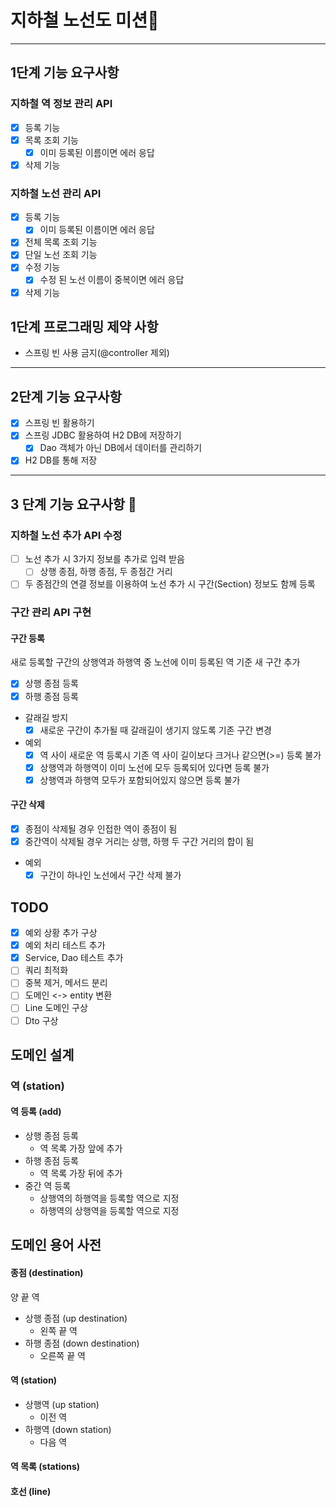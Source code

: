 # 지하철 노선도 미션🚃

---

## 1단계 기능 요구사항 
### 지하철 역 정보 관리 API
- [x] 등록 기능
- [x] 목록 조회 기능
  - [x] 이미 등록된 이름이면 에러 응답 
- [x] 삭제 기능

### 지하철 노선 관리 API
- [x] 등록 기능
  - [x] 이미 등록된 이름이면 에러 응답
- [x] 전체 목록 조회 기능
- [x] 단일 노선 조회 기능
- [x] 수정 기능
  - [x] 수정 된 노선 이름이 중복이면 에러 응답
- [x] 삭제 기능

## 1단계 프로그래밍 제약 사항
- 스프링 빈 사용 금지(@controller 제외)

---

## 2단계 기능 요구사항
- [x] 스프링 빈 활용하기
- [x] 스프링 JDBC 활용하여 H2 DB에 저장하기
  - [x] Dao 객체가 아닌 DB에서 데이터를 관리하기
- [x] H2 DB를 통해 저장

---

## 3 단계 기능 요구사항 🤸‍
### 지하철 노선 추가 API 수정
- [ ] 노선 추가 시 3가지 정보를 추가로 입력 받음
  - [ ] 상행 종점, 하행 종점, 두 종점간 거리
- [ ] 두 종점간의 연결 정보를 이용하여 노선 추가 시 구간(Section) 정보도 함께 등록

### 구간 관리 API 구현
#### 구간 등록
새로 등록할 구간의 상행역과 하행역 중 노선에 이미 등록된 역 기준 새 구간 추가
- [x] 상행 종점 등록
- [x] 하행 종점 등록
- 갈래길 방지
  - [x] 새로운 구간이 추가될 때 갈래길이 생기지 않도록 기존 구간 변경
- 예외
  - [x] 역 사이 새로운 역 등록시 기존 역 사이 길이보다 크거나 같으면(>=) 등록 불가
  - [x] 상행역과 하행역이 이미 노선에 모두 등록되어 있다면 등록 불가
  - [x] 상행역과 하행역 모두가 포함되어있지 않으면 등록 불가

#### 구간 삭제
- [x] 종점이 삭제될 경우 인접한 역이 종점이 됨
- [x] 중간역이 삭제될 경우 거리는 상행, 하행 두 구간 거리의 합이 됨
- 예외
  - [x] 구간이 하나인 노선에서 구간 삭제 불가

## TODO
- [X] 예외 상황 추가 구상
- [X] 예외 처리 테스트 추가
- [X] Service, Dao 테스트 추가
- [ ] 쿼리 최적화
- [ ] 중복 제거, 메서드 분리
- [ ] 도메인 <-> entity 변환
- [ ] Line 도메인 구상
- [ ] Dto 구상

## 도메인 설계
### 역 (station)
#### 역 등록 (add)
- 상행 종점 등록
  - 역 목록 가장 앞에 추가
- 하행 종점 등록
  - 역 목록 가장 뒤에 추가
- 중간 역 등록
  - 상행역의 하행역을 등록할 역으로 지정
  - 하행역의 상행역을 등록할 역으로 지정

## 도메인 용어 사전
#### 종점 (destination)
양 끝 역
- 상행 종점 (up destination)
  - 왼쪽 끝 역
- 하행 종점 (down destination)
  - 오른쪽 끝 역

#### 역 (station)
- 상행역 (up station)
  - 이전 역
- 하행역 (down station)
  - 다음 역
  
#### 역 목록 (stations)

#### 호선 (line)

